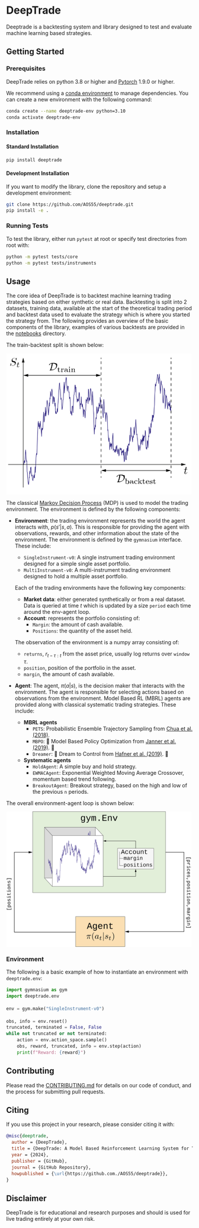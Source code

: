 <!-- <style>
img
{
    display:block; 
    float:none; 
    margin-left:auto;
    margin-right:auto;
    width:60%;
}
</style>  -->

# DeepTrade

Deeptrade is a backtesting system and library designed to test and evaluate machine learning based strategies.

## Getting Started

### Prerequisites

DeepTrade relies on python 3.8 or higher and [Pytorch](https://pytorch.org) 1.9.0 or higher.

We recommend using a [conda environment](https://docs.anaconda.com/miniconda/miniconda-install/) to manage dependencies. You can create a new environment with the following command:

```bash
conda create --name deeptrade-env python=3.10
conda activate deeptrade-env
```

### Installation

#### Standard Installation

```bash
pip install deeptrade
```

#### Development Installation

If you want to modify the library, clone the repository and setup a development environment:

```bash
git clone https://github.com/AOS55/deeptrade.git
pip install -e .
```

### Running Tests

To test the library, either run `pytest` at root or specify test directories from root with:

```bash
python -m pytest tests/core
python -m pytest tests/instruments
```

## Usage

The core idea of DeepTrade is to backtest machine learning trading strategies based on either synthetic or real data. Backtesting is split into 2 datasets, training data, available at the start of the theoretical trading period and backtest data used to evaluate the strategy which is where you started the strategy from. The following provides an overview of the basic components of the library, examples of various backtests are provided in the [notebooks](notebooks) directory.

The train-backtest split is shown below:

<img align="center" src="https://github.com/AOS55/DeepTrade/blob/assets/assets/Backtest-Split.svg" width="500" alt="Train/Backtest split">

The classical [Markov Decision Process](https://en.wikipedia.org/wiki/Markov_decision_process) (MDP) is used to model the trading environment. The environment is defined by the following components:

- **Environment**: the trading environment represents the world the agent interacts with, $p(s'|s, a)$. This is responsible for providing the agent with observations, rewards, and other information about the state of the environment. The environment is defined by the `gymnasium` interface. These include:
  - `SingleInstrument-v0`: A single instrument trading environment designed for a simple single asset portfolio.
  - `MultiInstrument-v0`: A multi-instrument trading environment designed to hold a multiple asset portfolio.

  Each of the trading environments have the following key components:
    -  **Market data**: either generated synthetically or from a real dataset. Data is queried at time $t$ which is updated by a size `period` each time around the env-agent loop.
    -  **Account**: represents the portfolio consisting of:
       -  `Margin`: the amount of cash available.
       -  `Positions`: the quantity of the asset held.

  The observation of the environment is a numpy array consisting of:
    - `returns`, $r_{t-\tau:t}$ from the asset price, usually log returns over `window` $\tau$.
    - `position`, position of the portfolio in the asset.
    - `margin`, the amount of cash available.

- **Agent**: The agent, $\pi(a|s)$, is the decision maker that interacts with the environment. The agent is responsible for selecting actions based on observations from the environment. Model Based RL (MBRL) agents are provided along with classical systematic trading strategies. These include:
  - **MBRL agents**
    - `PETS`: Probabilistic Ensemble Trajectory Sampling from [Chua et al. (2018)](https://arxiv.org/abs/1805.12114).
    - `MBPO`: :construction: Model Based Policy Optimization from [Janner et al. (2019)](https://arxiv.org/abs/1906.08253). :construction:
    - `Dreamer`: :construction: Dream to Control from [Hafner et al. (2019)](https://arxiv.org/abs/1912.01603). :construction:
  - **Systematic agents**
    - `HoldAgent`: A simple buy and hold strategy.
    - `EWMACAgent`: Exponential Weighted Moving Average Crossover, momentum based trend following.
    - `BreakoutAgent`: Breakout strategy, based on the high and low of the previous `n` periods.

The overall environment-agent loop is shown below:

<img align="center" src="https://github.com/AOS55/DeepTrade/blob/assets/assets/DeepTrade-Env.png" width="500" alt="Agent/Env loop">

### Environment

The following is a basic example of how to instantiate an environment with `deeptrade.env`:

```python
import gymnasium as gym
import deeptrade.env

env = gym.make("SingleInstrument-v0")

obs, info = env.reset()
truncated, terminated = False, False
while not truncated or not terminated:
    action = env.action_space.sample()
    obs, reward, truncated, info = env.step(action)
    print(f"Reward: {reward}")
```

<!-- ### Agent

```python
import deeptrade.model

``` -->


## Contributing

Please read the [CONTRIBUTING.md](CONTRIBUTING.md) for details on our code of conduct, and the process for submitting pull requests.

## Citing

If you use this project in your research, please consider citing it with:
```bibtex
@misc{deeptrade,
  author = {DeepTrade},
  title = {DeepTrade: A Model Based Reinforcement Learning System for Trading},
  year = {2024},
  publisher = {GitHub},
  journal = {GitHub Repository},
  howpublished = {\url{https://github.com./AOS55/deeptrade}},
}
```

## Disclaimer

DeepTrade is for educational and research purposes and should is used for live trading entirely at your own risk.
